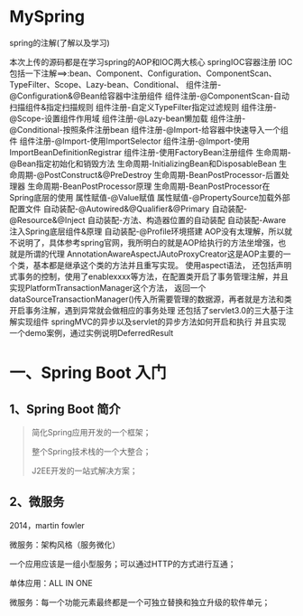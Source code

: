 # MySpring
spring的注解(了解以及学习)

本次上传的源码都是在学习spring的AOP和IOC两大核心
springIOC容器注册
IOC包括一下注解==>:bean、Component、Configuration、ComponentScan、TypeFilter、Scope、Lazy-bean、Conditional、
组件注册-@Configuration&@Bean给容器中注册组件
组件注册-@ComponentScan-自动扫描组件&指定扫描规则
组件注册-自定义TypeFilter指定过滤规则
组件注册-@Scope-设置组件作用域
组件注册-@Lazy-bean懒加载
组件注册-@Conditional-按照条件注册bean
组件注册-@Import-给容器中快速导入一个组件
组件注册-@Import-使用ImportSelector
组件注册-@Import-使用ImportBeanDefinitionRegistrar
组件注册-使用FactoryBean注册组件
生命周期-@Bean指定初始化和销毁方法
生命周期-InitializingBean和DisposableBean
生命周期-@PostConstruct&@PreDestroy
生命周期-BeanPostProcessor-后置处理器
生命周期-BeanPostProcessor原理
生命周期-BeanPostProcessor在Spring底层的使用
属性赋值-@Value赋值
属性赋值-@PropertySource加载外部配置文件
自动装配-@Autowired&@Qualifier&@Primary
自动装配-@Resource&@Inject
自动装配-方法、构造器位置的自动装配
自动装配-Aware注入Spring底层组件&原理
自动装配-@Profile环境搭建
AOP没有太理解，所以就不说明了，具体参考spring官网，我所明白的就是AOP给执行的方法坐增强，也就是所谓的代理
AnnotationAwareAspectJAutoProxyCreator这是AOP主要的一个类，基本都是继承这个类的方法并且重写实现。
使用aspect语法，
还包括声明式事务的控制，使用了enablexxxx等方法，在配置类开启了事务管理注解，并且实现PlatformTransactionManager这个方法，
返回一个dataSourceTransactionManager()传入所需要管理的数据源，再者就是方法和类开启事务注解，遇到异常就会做相应的事务处理
还包括了servlet3.0的三大基于注解实现组件
springMVC的异步以及servlet的异步方法如何开启和执行
并且实现一个demo案例，通过实例说明DeferredResult<objcet>


# 一、Spring Boot 入门

## 1、Spring Boot 简介

> 简化Spring应用开发的一个框架；
>
> 整个Spring技术栈的一个大整合；
>
> J2EE开发的一站式解决方案；

## 2、微服务

2014，martin fowler

微服务：架构风格（服务微化）

一个应用应该是一组小型服务；可以通过HTTP的方式进行互通；

单体应用：ALL IN ONE

微服务：每一个功能元素最终都是一个可独立替换和独立升级的软件单元；
